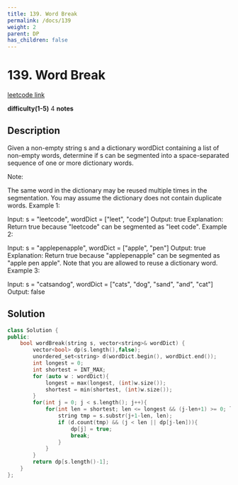 ```yaml
---
title: 139. Word Break
permalink: /docs/139
weight: 2
parent: DP
has_children: false
---
```

# 139. Word Break
[leetcode link](https://leetcode.com/problems/word-break/)

**difficulty(1-5)** 
4
**notes**   

## Description
Given a non-empty string s and a dictionary wordDict containing a list of non-empty words, determine if s can be segmented into a space-separated sequence of one or more dictionary words.

Note:

The same word in the dictionary may be reused multiple times in the segmentation.
You may assume the dictionary does not contain duplicate words.
Example 1:

Input: s = "leetcode", wordDict = ["leet", "code"]
Output: true
Explanation: Return true because "leetcode" can be segmented as "leet code".
Example 2:

Input: s = "applepenapple", wordDict = ["apple", "pen"]
Output: true
Explanation: Return true because "applepenapple" can be segmented as "apple pen apple".
             Note that you are allowed to reuse a dictionary word.
Example 3:

Input: s = "catsandog", wordDict = ["cats", "dog", "sand", "and", "cat"]
Output: false

## Solution

```c++
class Solution {
public:
    bool wordBreak(string s, vector<string>& wordDict) {
        vector<bool> dp(s.length(),false);
        unordered_set<string> d(wordDict.begin(), wordDict.end());
        int longest = 0;
        int shortest = INT_MAX;
        for (auto w : wordDict){
            longest = max(longest, (int)w.size());
            shortest = min(shortest, (int)w.size());
        }     
        for(int j = 0; j < s.length(); j++){
            for(int len = shortest; len <= longest && (j-len+1) >= 0; len++){
                string tmp = s.substr(j+1-len, len);
                if (d.count(tmp) && (j < len || dp[j-len])){
                    dp[j] = true;
                    break;
                }
            }
        }
        return dp[s.length()-1];
    }
};
```